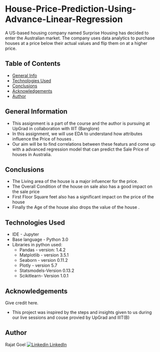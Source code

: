 # House-Price-Prediction-Using-Advance-Linear-Regression
A US-based housing company named Surprise Housing has decided to enter the Australian market. The company uses data analytics to purchase houses at a price below their actual values and flip them on at a higher price.
## Table of Contents
* [General Info](#general-information)
* [Technologies Used](#technologies-used)
* [Conclusions](#conclusions)
* [Acknowledgements](#acknowledgements)
* [Author](#Author)

## General Information
- This assignment is a part of the course and the author is pursuing at UpGrad in collaboration with IIIT (Banglore)
- In this assignment, we will use EDA to understand how attributes influence the Price of houses .
- Our aim will be to find correlations between these featurs and come up with a advanced regression model that can predict the Sale Price of houses in Australia.

## Conclusions
- The Living area of the house is a major infuencer for the price.
- The Overall Condition of the house on sale also has a good impact on the sale price
- First Floor Square feet also has a significant impact on the price of the house 
- Finally the Age of the house also drops the value of the house .

## Technologies Used
- IDE - Jupyter 
- Base language - Python 3.0
- Libraries in python used:
  * Pandas - version: 1.4.2
  * Matplotlib - version 3.5.1
  * Seaborn - version 0.11.2
  * Plotly - version 5.7
  * Statsmodels-Version 0.13.2
  * Scikitlearn- Version 1.0.1

## Acknowledgements
Give credit here.
- This project was inspired by the steps and insights given to us during our live sessions and couse provied by UpGrad and IIIT(B)

## Author
Rajat Goel [![Linkedin](https://i.stack.imgur.com/gVE0j.png) LinkedIn](https://www.linkedin.com/in/rajat-goel/)
